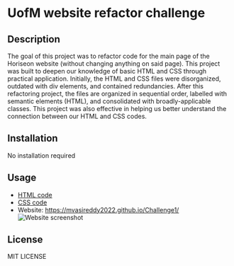 # UofM website refactor challenge

## Description
  The goal of this project was to refactor code for the main page of the Horiseon website (without changing anything on said page). This project was built to deepen our knowledge of basic HTML and CSS through practical application. Initially, the HTML and CSS files were disorganized, outdated with div elements, and contained redundancies. After this refactoring project, the files are organized in sequential order, labelled with semantic elements (HTML), and consolidated with broadly-applicable classes. This project was also effective in helping us better understand the connection between our HTML and CSS codes. 

## Installation
  No installation required

## Usage
  - [HTML code](index.html)
  - [CSS code](assets/style.css)
  - Website: https://mvasireddy2022.github.io/Challenge1/
  ![Website screenshot](assets/images/Horiseon-website-screenshot.png)

## License
  MIT LICENSE